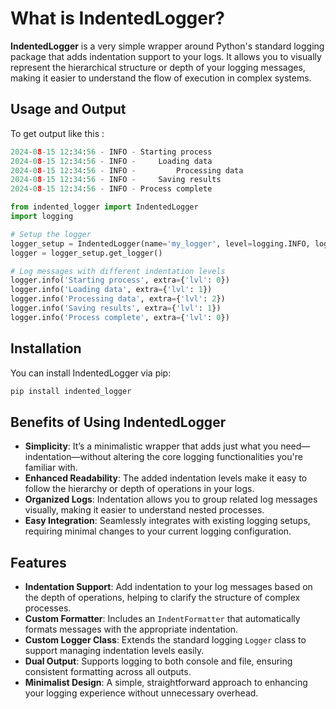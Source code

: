 # What is IndentedLogger?

**IndentedLogger** is a very simple wrapper around Python's standard logging package that adds indentation support to your logs. It allows you to visually represent the hierarchical structure or depth of your logging messages, making it easier to understand the flow of execution in complex systems.

## Usage and Output 

To get output like this :
```python
2024-08-15 12:34:56 - INFO - Starting process
2024-08-15 12:34:56 - INFO -     Loading data
2024-08-15 12:34:56 - INFO -         Processing data
2024-08-15 12:34:56 - INFO -     Saving results
2024-08-15 12:34:56 - INFO - Process complete

```

```python
from indented_logger import IndentedLogger
import logging

# Setup the logger
logger_setup = IndentedLogger(name='my_logger', level=logging.INFO, log_file='app.log')
logger = logger_setup.get_logger()

# Log messages with different indentation levels
logger.info('Starting process', extra={'lvl': 0})
logger.info('Loading data', extra={'lvl': 1})
logger.info('Processing data', extra={'lvl': 2})
logger.info('Saving results', extra={'lvl': 1})
logger.info('Process complete', extra={'lvl': 0})

```
## Installation

You can install IndentedLogger via pip:

```bash
pip install indented_logger
```


## Benefits of Using IndentedLogger

- **Simplicity**: It’s a minimalistic wrapper that adds just what you need—indentation—without altering the core logging functionalities you're familiar with.
- **Enhanced Readability**: The added indentation levels make it easy to follow the hierarchy or depth of operations in your logs.
- **Organized Logs**: Indentation allows you to group related log messages visually, making it easier to understand nested processes.
- **Easy Integration**: Seamlessly integrates with existing logging setups, requiring minimal changes to your current logging configuration.

## Features

- **Indentation Support**: Add indentation to your log messages based on the depth of operations, helping to clarify the structure of complex processes.
- **Custom Formatter**: Includes an `IndentFormatter` that automatically formats messages with the appropriate indentation.
- **Custom Logger Class**: Extends the standard logging `Logger` class to support managing indentation levels easily.
- **Dual Output**: Supports logging to both console and file, ensuring consistent formatting across all outputs.
- **Minimalist Design**: A simple, straightforward approach to enhancing your logging experience without unnecessary overhead.



